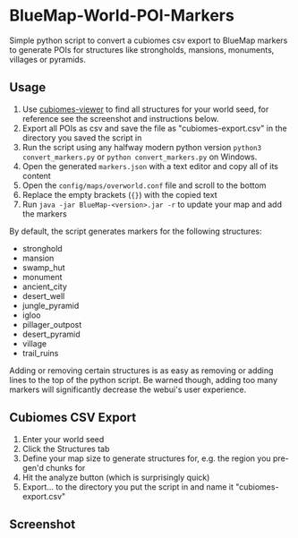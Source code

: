 # BlueMap-World-POI-Markers

Simple python script to convert a cubiomes csv export to BlueMap markers to generate POIs for structures like strongholds, mansions, monuments, villages or pyramids.

## Usage

1. Use [cubiomes-viewer](https://github.com/Cubitect/cubiomes-viewer/releases) to find all structures for your world seed, for reference see the screenshot and instructions below.
2. Export all POIs as csv and save the file as "cubiomes-export.csv" in the directory you saved the script in
3. Run the script using any halfway modern python version `python3 convert_markers.py` or `python convert_markers.py` on Windows.
4. Open the generated `markers.json` with a text editor and copy all of its content
5. Open the `config/maps/overworld.conf` file and scroll to the bottom
6. Replace the empty brackets (`{}`) with the copied text
7. Run `java -jar BlueMap-<version>.jar -r` to update your map and add the markers

By default, the script generates markers for the following structures:
- stronghold
- mansion
- swamp_hut
- monument
- ancient_city
- desert_well
- jungle_pyramid
- igloo
- pillager_outpost
- desert_pyramid
- village
- trail_ruins

Adding or removing certain structures is as easy as removing or adding lines to the top of the python script.
Be warned though, adding too many markers will significantly decrease the webui's user experience.

## Cubiomes CSV Export

1. Enter your world seed
2. Click the Structures tab
3. Define your map size to generate structures for, e.g. the region you pre-gen'd chunks for
4. Hit the analyze button (which is surprisingly quick)
5. Export... to the directory you put the script in and name it "cubiomes-export.csv"



## Screenshot

